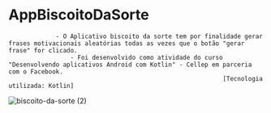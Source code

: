 # AppBiscoitoDaSorte
                 - O Aplicativo biscoito da sorte tem por finalidade gerar frases motivacionais aleatórias todas as vezes que o botão "gerar frase" for clicado.
                     - Foi desenvolvido como atividade do curso "Desenvolvendo aplicativos Android com Kotlin" - Cellep em parceria com o Facebook.
                                                               [Tecnologia utilizada: Kotlin]

![biscoito-da-sorte (2)](https://user-images.githubusercontent.com/95880578/159094448-0d955aff-f13a-49e1-beda-64c84817e79a.png)
